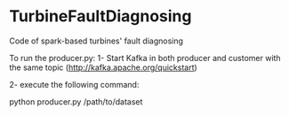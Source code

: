 # TurbineFaultDiagnosing
Code of spark-based turbines' fault diagnosing

To run the producer.py: 
1- Start Kafka in both producer and customer with the same topic
(http://kafka.apache.org/quickstart)

2- execute the following command: 

python producer.py /path/to/dataset <IP> <port>


